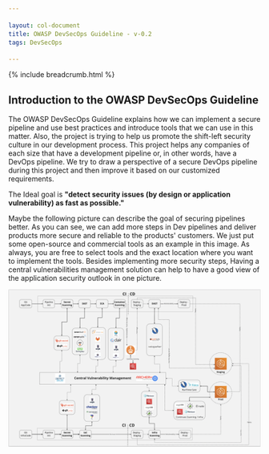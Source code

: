 ```yaml
---

layout: col-document
title: OWASP DevSecOps Guideline - v-0.2
tags: DevSecOps

---
```


{% include breadcrumb.html %}

## Introduction to the OWASP DevSecOps Guideline  
The OWASP DevSecOps Guideline explains how we can implement a secure pipeline and use best practices and introduce tools that we can use in this matter. Also, the project is trying to help us promote the shift-left security culture in our development process.
This project helps any companies of each size that have a development pipeline or, in other words, have a DevOps pipeline. We try to draw a perspective of a secure DevOps pipeline during this project and then improve it based on our customized requirements.  

The Ideal goal is **"detect security issues (by design or application vulnerability) as fast as possible."**

Maybe the following picture can describe the goal of securing pipelines better. As you can see, we can add more steps in Dev pipelines and deliver products more secure and reliable to the products' customers.
We just put some open-source and commercial tools as an example in this image. As always, you are free to select tools and the exact location where you want to implement the tools. 
Besides implementing more security steps, Having a central vulnerabilities management solution can help to have a good view of the application security outlook in one picture.   

![Secure Pipeline](/latest/assets/images/Pipeline-view.png)
